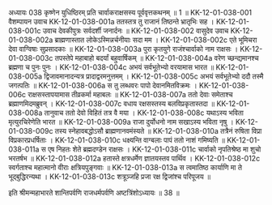 अध्यायः 038
कृष्णेन युधिष्ठिरम् प्रति चार्वाकराक्षसस्य पूर्ववृत्तकथनम् ॥ 1 ॥
KK-12-01-038-001	वैशम्पायन उवाच 
KK-12-01-038-001a	ततस्तत्र तु राजानं तिष्ठन्ते भ्रातृभिः सह ।
KK-12-01-038-001c	उवाच देवकीपुत्रः सर्वदर्शी जनार्दनः ॥
KK-12-01-038-002	वासुदेव उवाच 
KK-12-01-038-002a	ब्राह्मणास्तात लोकेऽस्मिन्नर्चनीयाः सदा मम ।
KK-12-01-038-002c	एते भूमिचरा देवा वाग्विषाः सुप्रसादकाः ॥
KK-12-01-038-003a	पुरा कृतयुगे राजंश्चार्वाको नाम राक्षसः ।
KK-12-01-038-003c	तपस्तेपे महाबाहो बदर्यां बहुवार्षिकम् ॥
KK-12-01-038-004a	वरेण च्छन्द्यमानश्च ब्रह्मणा च पुनः पुनः ।
KK-12-01-038-004c	अभयं सर्वभूतेभ्यो वरयामास भारत ॥
KK-12-01-038-005a	द्विजावमानादन्यत्र प्रादाद्वरमनुत्तमम् ।
KK-12-01-038-005c	अभयं सर्वभूतेभ्यो ददौ तस्मै जगत्पतिः ॥
KK-12-01-038-006a	स तु लब्धवरः पापो देवानमितविक्रमः ।
KK-12-01-038-006c	राक्षसस्तापयामास तीव्रकर्मा महाबलः ॥
KK-12-01-038-007a	ततो देवाः समेताश्च ब्रह्माणमिदमब्रुवन् ।
KK-12-01-038-007c	वधाय रक्षसस्तस्य बलविप्रकृतास्तदा ॥
KK-12-01-038-008a	तानुवाच ततो देवो विहितं तत्र वै मया ।
KK-12-01-038-008c	यथाऽस्य भविता मृत्युरचिरेणेति भारत ॥
KK-12-01-038-009a	राजा दुर्योधनो नाम सखाऽस्य भविता नृषु ।
KK-12-01-038-009c	तस्य स्नेहावबद्धोऽसौ ब्राह्मणानवमंस्यते ॥
KK-12-01-038-010a	तत्रैनं रुषिता विप्रा विप्रकारप्रधर्षिताः ।
KK-12-01-038-010c	धक्ष्यन्ति वाग्बलाः पापं ततो नाशं गमिष्यति ॥
KK-12-01-038-011a	स एष निहतः शेते ब्रह्मदण्डेन राक्षसः ।
KK-12-01-038-011c	चार्वाको नृपतिश्रेष्ठ मा शुचो भरतर्षभ ॥
KK-12-01-038-012a	हतास्ते क्षत्रधर्मेण ज्ञातयस्तव पार्थिव ।
KK-12-01-038-012c	स्वर्गताश्च महात्मानो वीराः क्षत्रियपुङ्गवाः ॥
KK-12-01-038-013a	स त्वमातिष्ठ कार्याणि मा ते भूद्बुद्धिरन्यथा ।
KK-12-01-038-013c	शत्रूञ्जहि प्रजा रक्ष द्विजांश्च परिपूजय ॥ 

इति श्रीमन्महाभारते शान्तिपर्वणि राजधर्मपर्वणि अष्टत्रिंशोऽध्यायः ॥ 38 ॥
